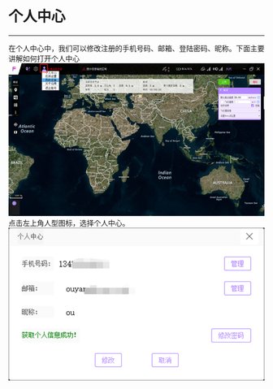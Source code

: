 # 个人中心
---------
在个人中心中，我们可以修改注册的手机号码、邮箱、登陆密码、昵称。下面主要讲解如何打开个人中心
![binding2](../../assets/binding/lte_binding2.png)
点击左上角人型图标，选择个人中心。
![personal-center](../../assets/personal-center.png)





